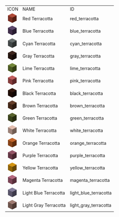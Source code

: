 <table>
	<tablebody>
		<tr>
			<td>ICON</td>
			<td>NAME</td>
			<td>ID</td>
		</tr>
		<tr>
			<td><img src="mc_icon/buildingBlocks/terracotta/red_terracotta.png"></td>
			<td>Red Terracotta</td>
			<td>red_terracotta</td>
		</tr>
		<tr>
			<td><img src="mc_icon/buildingBlocks/terracotta/blue_terracotta.png"></td>
			<td>Blue Terracotta</td>
			<td>blue_terracotta</td>
		</tr>
		<tr>
			<td><img src="mc_icon/buildingBlocks/terracotta/cyan_terracotta.png"></td>
			<td>Cyan Terracotta</td>
			<td>cyan_terracotta</td>
		</tr>
		<tr>
			<td><img src="mc_icon/buildingBlocks/terracotta/gray_terracotta.png"></td>
			<td>Gray Terracotta</td>
			<td>gray_terracotta</td>
		</tr>
		<tr>
			<td><img src="mc_icon/buildingBlocks/terracotta/lime_terracotta.png"></td>
			<td>Lime Terracotta</td>
			<td>lime_terracotta</td>
		</tr>
		<tr>
			<td><img src="mc_icon/buildingBlocks/terracotta/pink_terracotta.png"></td>
			<td>Pink Terracotta</td>
			<td>pink_terracotta</td>
		</tr>
		<tr>
			<td><img src="mc_icon/buildingBlocks/terracotta/black_terracotta.png"></td>
			<td>Black Terracotta</td>
			<td>black_terracotta</td>
		</tr>
		<tr>
			<td><img src="mc_icon/buildingBlocks/terracotta/brown_terracotta.png"></td>
			<td>Brown Terracotta</td>
			<td>brown_terracotta</td>
		</tr>
		<tr>
			<td><img src="mc_icon/buildingBlocks/terracotta/green_terracotta.png"></td>
			<td>Green Terracotta</td>
			<td>green_terracotta</td>
		</tr>
		<tr>
			<td><img src="mc_icon/buildingBlocks/terracotta/white_terracotta.png"></td>
			<td>White Terracotta</td>
			<td>white_terracotta</td>
		</tr>
		<tr>
			<td><img src="mc_icon/buildingBlocks/terracotta/orange_terracotta.png"></td>
			<td>Orange Terracotta</td>
			<td>orange_terracotta</td>
		</tr>
		<tr>
			<td><img src="mc_icon/buildingBlocks/terracotta/purple_terracotta.png"></td>
			<td>Purple Terracotta</td>
			<td>purple_terracotta</td>
		</tr>
		<tr>
			<td><img src="mc_icon/buildingBlocks/terracotta/yellow_terracotta.png"></td>
			<td>Yellow Terracotta</td>
			<td>yellow_terracotta</td>
		</tr>
		<tr>
			<td><img src="mc_icon/buildingBlocks/terracotta/magenta_terracotta.png"></td>
			<td>Magenta Terracotta</td>
			<td>magenta_terracotta</td>
		</tr>
		<tr>
			<td><img src="mc_icon/buildingBlocks/terracotta/light_blue_terracotta.png"></td>
			<td>Light Blue Terracotta</td>
			<td>light_blue_terracotta</td>
		</tr>
		<tr>
			<td><img src="mc_icon/buildingBlocks/terracotta/light_gray_terracotta.png"></td>
			<td>Light Gray Terracotta</td>
			<td>light_gray_terracotta</td>
		</tr>
	</tablebody>
</table>
